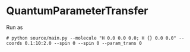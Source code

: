 # QuantumParameterTransfer

Run as

```
# python source/main.py --molecule "H 0.0 0.0 0.0; H {} 0.0 0.0" --coords 0.1:10:2.0 --spin 0 --spin 0 --param_trans 0
```
